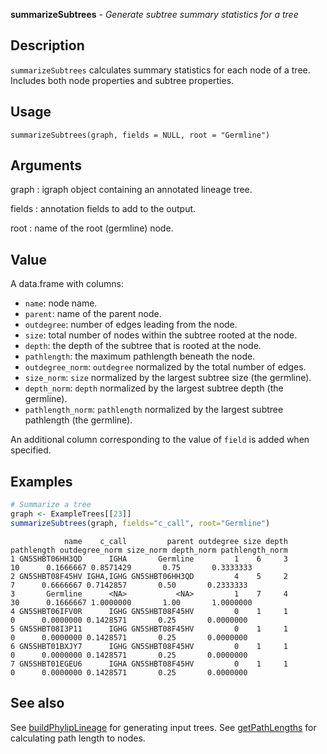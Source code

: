 **summarizeSubtrees** - *Generate subtree summary statistics for a tree*

Description
--------------------

`summarizeSubtrees` calculates summary statistics for each node of a tree. Includes
both node properties and subtree properties.


Usage
--------------------
```
summarizeSubtrees(graph, fields = NULL, root = "Germline")
```

Arguments
-------------------

graph
:   igraph object containing an annotated lineage tree.

fields
:   annotation fields to add to the output.

root
:   name of the root (germline) node.




Value
-------------------

A data.frame with columns: 

+ `name`:             node name.
+ `parent`:           name of the parent node.
+ `outdegree`:        number of edges leading from the node.
+ `size`:             total number of nodes within the subtree rooted 
at the node.
+ `depth`:            the depth of the subtree that is rooted at 
the node.
+ `pathlength`:       the maximum pathlength beneath the node.
+ `outdegree_norm`:   `outdegree` normalized by the total 
number of edges.
+ `size_norm`:        `size` normalized by the largest
subtree size (the germline).
+ `depth_norm`:       `depth` normalized by the largest
subtree depth (the germline).
+ `pathlength_norm`:  `pathlength` normalized by the largest
subtree pathlength (the germline).

An additional column corresponding to the value of `field` is added when
specified.



Examples
-------------------

```R
# Summarize a tree
graph <- ExampleTrees[[23]]
summarizeSubtrees(graph, fields="c_call", root="Germline")

```


```
            name    c_call         parent outdegree size depth pathlength outdegree_norm size_norm depth_norm pathlength_norm
1 GN5SHBT06HH3QD      IGHA       Germline         1    6     3         10      0.1666667 0.8571429       0.75       0.3333333
2 GN5SHBT08F45HV IGHA,IGHG GN5SHBT06HH3QD         4    5     2          7      0.6666667 0.7142857       0.50       0.2333333
3       Germline      <NA>           <NA>         1    7     4         30      0.1666667 1.0000000       1.00       1.0000000
4 GN5SHBT06IFV0R      IGHG GN5SHBT08F45HV         0    1     1          0      0.0000000 0.1428571       0.25       0.0000000
5 GN5SHBT08I3P11      IGHG GN5SHBT08F45HV         0    1     1          0      0.0000000 0.1428571       0.25       0.0000000
6 GN5SHBT01BXJY7      IGHG GN5SHBT08F45HV         0    1     1          0      0.0000000 0.1428571       0.25       0.0000000
7 GN5SHBT01EGEU6      IGHA GN5SHBT08F45HV         0    1     1          0      0.0000000 0.1428571       0.25       0.0000000

```



See also
-------------------

See [buildPhylipLineage](buildPhylipLineage.md) for generating input trees. 
See [getPathLengths](getPathLengths.md) for calculating path length to nodes.






